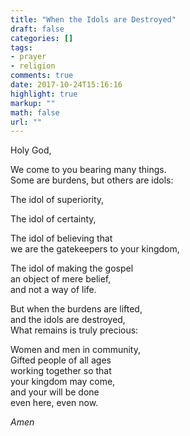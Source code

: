 ```yaml
---
title: "When the Idols are Destroyed"
draft: false
categories: []
tags:
- prayer
- religion
comments: true
date: 2017-10-24T15:16:16
highlight: true
markup: ""
math: false
url: ""
---
```


Holy God,

We come to you bearing many things.  
Some are burdens, but others are idols:

The idol of superiority,

The idol of certainty,

The idol of believing that   
we are the gatekeepers to your kingdom,

The idol of making the gospel   
an object of mere belief,  
and not a way of life.

But when the burdens are lifted,  
and the idols are destroyed,  
What remains is truly precious:

Women and men in community,  
Gifted people of all ages  
working together so that  
your kingdom may come,  
and your will be done  
even here, even now.

*Amen*


